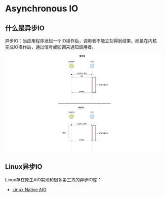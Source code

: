 # Asynchronous IO

## 什么是异步IO

异步IO：当应用程序发起一个IO操作后，调用者不能立刻得到结果，而是在内核完成IO操作后，通过信号或回调来通知调用者。

![image](img/asynchronous_and_synchronous.png)

## Linux异步IO

Linux存在原生AIO实现和很多第三方的异步IO库：

- [Linux Native AIO](./linux_native_aio.md)

